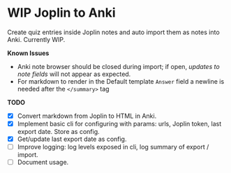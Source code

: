 # WIP Joplin to Anki

Create quiz entries inside Joplin notes and auto import them as notes into Anki. Currently WIP.

**Known Issues**

- Anki note browser should be closed during import; if open, _updates to note fields_ will not appear as expected.
- For markdown to render in the Default template `Answer` field a newline is needed after the `</summary>` tag

**TODO**

- [x] Convert markdown from Joplin to HTML in Anki.
- [x] Implement basic cli for configuring with params: urls, Joplin token, last export date. Store as config.
- [x] Get/update last export date as config.
- [ ] Improve logging: log levels exposed in cli, log summary of export / import.
- [ ] Document usage.
